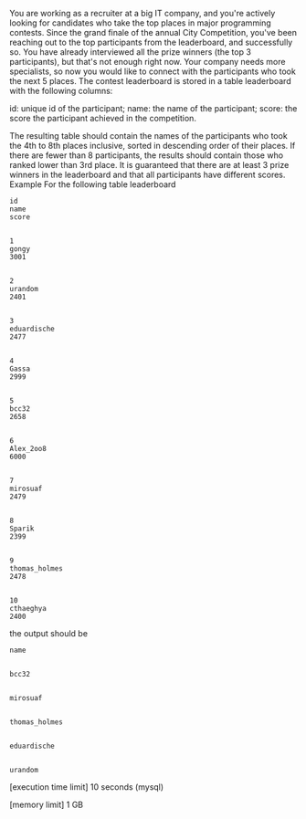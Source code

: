 You are working as a recruiter at a big IT company, and you're actively looking for candidates who take the top places in major programming contests. Since the grand finale of the annual City Competition, you've been reaching out to the top participants from the leaderboard, and successfully so.
You have already interviewed all the prize winners (the top 3 participants), but that's not enough right now. Your company needs more specialists, so now you would like to connect with the participants who took the next 5 places.
The contest leaderboard is stored in a table leaderboard with the following columns:

id: unique id of the participant;
name: the name of the participant;
score: the score the participant achieved in the competition.

The resulting table should contain the names of the participants who took the 4th to 8th places inclusive, sorted in descending order of their places. If there are fewer than 8 participants, the results should contain those who ranked lower than 3rd place.
It is guaranteed that there are at least 3 prize winners in the leaderboard and that all participants have different scores.
Example
For the following table leaderboard

  
    id
    name
    score
  
  
    1
    gongy
    3001
  
  
    2
    urandom
    2401
  
  
    3
    eduardische
    2477
  
  
    4
    Gassa
    2999
  
  
    5
    bcc32
    2658
  
  
    6
    Alex_2oo8
    6000
  
  
    7
    mirosuaf
    2479
  
  
    8
    Sparik
    2399
  
  
    9
    thomas_holmes
    2478
  
  
    10
    cthaeghya
    2400
     

the output should be

  
    name
  
  
    bcc32
  
  
    mirosuaf
  
  
    thomas_holmes
  
  
    eduardische
  
  
    urandom
  



[execution time limit] 10 seconds (mysql)


[memory limit] 1 GB


